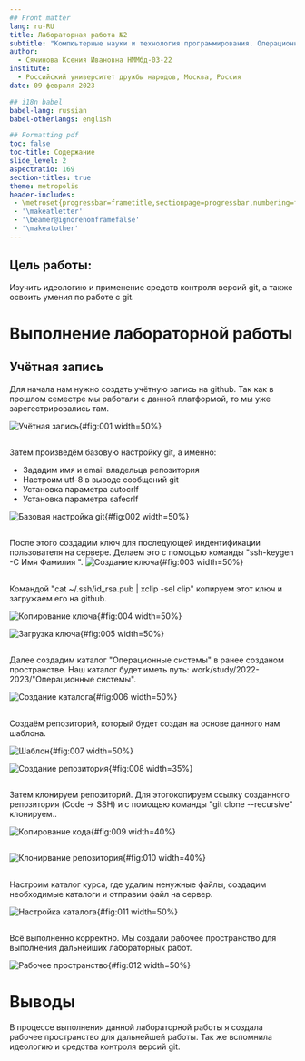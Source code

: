 ```yaml
---
## Front matter
lang: ru-RU
title: Лабораторная работа №2
subtitle: "Компюьтерные науки и технология программирования. Операционные системы"
author:
  - Сячинова Ксения Ивановна НММбд-03-22
institute:
  - Российский университет дружбы народов, Москва, Россия
date: 09 февраля 2023

## i18n babel
babel-lang: russian
babel-otherlangs: english

## Formatting pdf
toc: false
toc-title: Содержание
slide_level: 2
aspectratio: 169
section-titles: true
theme: metropolis
header-includes:
 - \metroset{progressbar=frametitle,sectionpage=progressbar,numbering=fraction}
 - '\makeatletter'
 - '\beamer@ignorenonframefalse'
 - '\makeatother'
---
```


## Цель работы:

Изучить идеологию и применение средств контроля версий git, а также освоить умения по работе с git.

# Выполнение лабораторной работы

## Учётная запись
Для начала нам нужно создать учётную запись на github. Так как в прошлом семестре мы работали с данной платформой, то мы уже зарегестрировались там. 

![Учётная запись](image/1.png){#fig:001 width=50%}

## 

Затем произведём базовую настройку git, а именно:
- Зададим имя и email владельца репозитория
- Настроим utf-8 в выводе сообщений git
- Установка параметра autocrlf 
- Установка параметра safecrlf 

![Базовая настройка git](image/2.png){#fig:002 width=50%}

##

После этого создадим ключ для последующей индентификации пользователя на сервере. Делаем это с помощью команды "ssh-keygen -C Имя Фамилия <workemail>".
![Создание ключа](image/3.png){#fig:003 width=50%}

##

Командой "cat ~/.ssh/id_rsa.pub | xclip -sel clip" копируем этот ключ и загружаем его на github.

![Копирование ключа](image/4.png){#fig:004 width=50%}

![Загрузка ключа](image/5.png){#fig:005 width=50%}

##

Далее создадим каталог "Операционные системы" в ранее созданом пространстве. Наш каталог будет иметь путь: work/study/2022-2023/"Операционные системы".

![Создание каталога](image/6.png){#fig:006 width=50%}

##

Создаём репозиторий, который будет создан на основе данного нам шаблона. 

![Шаблон](image/7.png){#fig:007 width=50%}

![Создание репозитория](image/8.png){#fig:008 width=35%}

##

Затем клонируем репозиторий. Для этогокопируем ссылку созданного репозитория (Code -> SSH) и с помощью команды "git clone --recursive" клонируем..

![Копирование кода](image/9.png){#fig:009 width=40%}

##

![Клонирвание репозитория](image/10.png){#fig:010 width=40%}

##

Настроим каталог курса, где удалим ненужные файлы, создадим необходимые каталоги и отправим файл на сервер.
 
![Настройка каталога](image/11.png){#fig:011 width=50%}

##

Всё выполненно корректно. Мы создали рабочее пространство для выполнения дальнейших лабораторных работ. 

![Рабочее пространство](image/12.png){#fig:012 width=50%}

# Выводы

В процессе выполнения данной лабораторной работы я создала рабочее пространство для дальнейшей работы. Так же вспомнила идеологию и средства контроля версий git.
